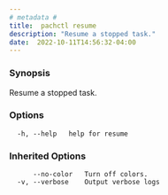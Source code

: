 ```yaml
---
# metadata # 
title:  pachctl resume
description: "Resume a stopped task."
date:  2022-10-11T14:56:32-04:00
---
```


### Synopsis

Resume a stopped task.

### Options

```
  -h, --help   help for resume
```

### Inherited Options

```
      --no-color   Turn off colors.
  -v, --verbose    Output verbose logs
```

